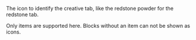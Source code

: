 The icon to identify the creative tab, like the redstone powder for the redstone tab.

Only items are supported here. Blocks without an item can not be shown as icons.
